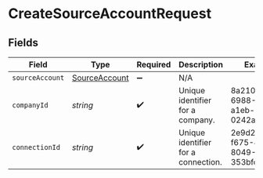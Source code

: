 # CreateSourceAccountRequest


## Fields

| Field                                                 | Type                                                  | Required                                              | Description                                           | Example                                               |
| ----------------------------------------------------- | ----------------------------------------------------- | ----------------------------------------------------- | ----------------------------------------------------- | ----------------------------------------------------- |
| `sourceAccount`                                       | [SourceAccount](../../models/shared/SourceAccount.md) | :heavy_minus_sign:                                    | N/A                                                   |                                                       |
| `companyId`                                           | *string*                                              | :heavy_check_mark:                                    | Unique identifier for a company.                      | 8a210b68-6988-11ed-a1eb-0242ac120002                  |
| `connectionId`                                        | *string*                                              | :heavy_check_mark:                                    | Unique identifier for a connection.                   | 2e9d2c44-f675-40ba-8049-353bfcb5e171                  |